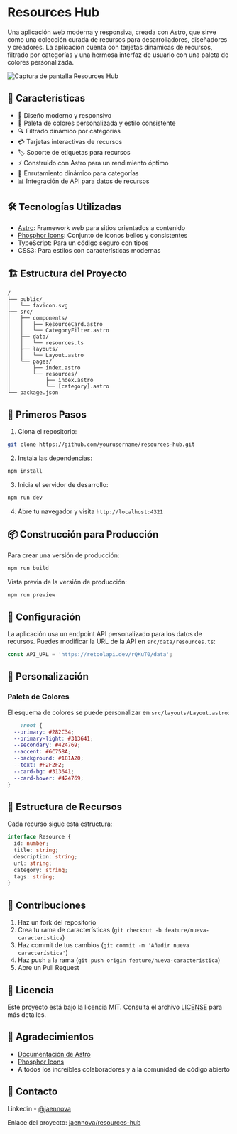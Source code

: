 # Resources Hub

Una aplicación web moderna y responsiva, creada con Astro, que sirve como una colección curada de recursos para desarrolladores, diseñadores y creadores. La aplicación cuenta con tarjetas dinámicas de recursos, filtrado por categorías y una hermosa interfaz de usuario con una paleta de colores personalizada.

![Captura de pantalla Resources Hub](public/screenshot.png)

## 🚀 Características

- 📱 Diseño moderno y responsivo
- 🎨 Paleta de colores personalizada y estilo consistente
- 🔍 Filtrado dinámico por categorías
- 💳 Tarjetas interactivas de recursos
- 🏷️ Soporte de etiquetas para recursos
- ⚡ Construido con Astro para un rendimiento óptimo
- 🎯 Enrutamiento dinámico para categorías
- 📊 Integración de API para datos de recursos

## 🛠️ Tecnologías Utilizadas

- [Astro](https://astro.build): Framework web para sitios orientados a contenido
- [Phosphor Icons](https://phosphoricons.com): Conjunto de iconos bellos y consistentes
- TypeScript: Para un código seguro con tipos
- CSS3: Para estilos con características modernas

## 🏗️ Estructura del Proyecto

```
/
├── public/
│   └── favicon.svg
├── src/
│   ├── components/
│   │   ├── ResourceCard.astro
│   │   └── CategoryFilter.astro
│   ├── data/
│   │   └── resources.ts
│   ├── layouts/
│   │   └── Layout.astro
│   └── pages/
│       ├── index.astro
│       └── resources/
│           ├── index.astro
│           └── [category].astro
└── package.json
```

## 🚀 Primeros Pasos

1. Clona el repositorio:
```bash
git clone https://github.com/yourusername/resources-hub.git
```

2. Instala las dependencias:
```bash
npm install
```

3. Inicia el servidor de desarrollo:
```bash
npm run dev
```

4. Abre tu navegador y visita `http://localhost:4321`

## 📦 Construcción para Producción

Para crear una versión de producción:

```bash
npm run build
```

Vista previa de la versión de producción:

```bash
npm run preview
```

## 🔧 Configuración

La aplicación usa un endpoint API personalizado para los datos de recursos. Puedes modificar la URL de la API en `src/data/resources.ts`:

```typescript
const API_URL = 'https://retoolapi.dev/rQKuT0/data';
```

## 🎨 Personalización

### Paleta de Colores

El esquema de colores se puede personalizar en `src/layouts/Layout.astro`:

```css
	:root {
  --primary: #282C34;
  --primary-light: #313641;
  --secondary: #424769;
  --accent: #6C758A;
  --background: #181A20;
  --text: #F2F2F2;
  --card-bg: #313641;
  --card-hover: #424769;
}
```

## 📝 Estructura de Recursos

Cada recurso sigue esta estructura:

```typescript
interface Resource {
  id: number;
  title: string;
  description: string;
  url: string;
  category: string;
  tags: string;
}
```

## 🤝 Contribuciones

1. Haz un fork del repositorio
2. Crea tu rama de características (`git checkout -b feature/nueva-caracteristica`)
3. Haz commit de tus cambios (`git commit -m 'Añadir nueva característica'`)
4. Haz push a la rama (`git push origin feature/nueva-caracteristica`)
5. Abre un Pull Request

## 📄 Licencia

Este proyecto está bajo la licencia MIT. Consulta el archivo [LICENSE](LICENSE) para más detalles.

## 👏 Agradecimientos

- [Documentación de Astro](https://docs.astro.build)
- [Phosphor Icons](https://phosphoricons.com)
- A todos los increíbles colaboradores y a la comunidad de código abierto

## 📧 Contacto

Linkedin - [@jaennova](https://linkedin.com/in/jaennova)

Enlace del proyecto: [jaennova/resources-hub](https://github.com/yourusername/resources-hub)